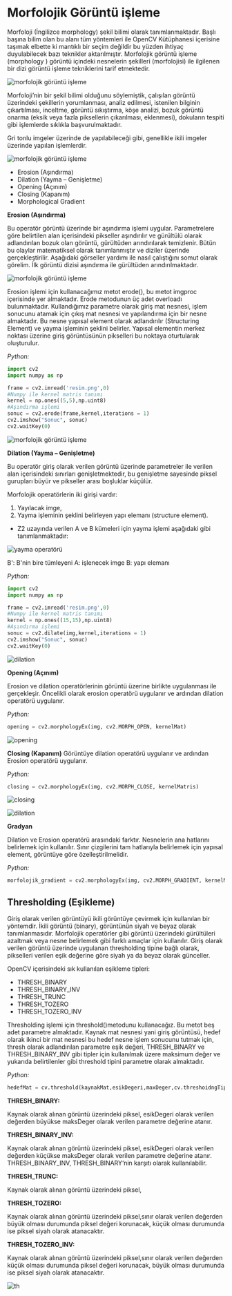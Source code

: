 # Morfolojik Görüntü işleme

Morfoloji (İngilizce morphology) şekil bilimi olarak tanımlanmaktadır. Başlı başına bilim olan bu alanı tüm yöntemleri ile OpenCV Kütüphanesi içerisine taşımak elbette ki mantıklı bir seçim değildir bu yüzden ihtiyaç duyulabilecek bazı teknikler aktarılmıştır. Morfolojik görüntü işleme (morphology ) görüntü içindeki nesnelerin şekilleri (morfolojisi) ile ilgilenen bir dizi görüntü işleme tekniklerini tarif etmektedir.

![morfolojik görüntü işleme](https://miro.medium.com/v2/resize:fit:990/1*x5YxCmfTirD5ME6DBLAvUg.png)

Morfoloji’nin bir şekil bilimi olduğunu söylemiştik, çalışılan görüntü üzerindeki şekillerin yorumlanması, analiz edilmesi, istenilen bilginin çıkartılması, inceltme, görüntü sıkıştırma, köşe analizi, bozuk görüntü onarma (eksik veya fazla piksellerin çıkarılması, eklenmesi), dokuların tespiti gibi işlemlerde sıklıkla başvurulmaktadır.

Gri tonlu imgeler üzerinde de yapılabileceği gibi, genellikle ikili imgeler üzerinde yapılan işlemlerdir.


![morfolojik görüntü işleme](https://miro.medium.com/v2/resize:fit:726/1*k5k3172-W6S8lOs4aOwMjQ.png)

- Erosion (Aşındırma)
- Dilation (Yayma – Genişletme)
- Opening (Açınım)
- Closing (Kapanım)
- Morphological Gradient


**Erosion (Aşındırma)**

Bu operatör görüntü üzerinde bir aşındırma işlemi uygular. Parametrelere göre belirtilen alan içerisindeki pikseller aşındırılır ve gürültülü olarak adlandırılan bozuk olan görüntü, gürültüden arındırılarak temizlenir. Bütün bu olaylar matematiksel olarak tanımlanmıştır ve diziler üzerinde gerçekleştirilir. Aşağıdaki görseller yardımı ile nasıl çalıştığını somut olarak görelim. İlk görüntü dizisi aşındırma ile gürültüden arındırılmaktadır.

![morfolojik görüntü işleme](https://miro.medium.com/v2/resize:fit:960/1*o9KZrfuUwUkf79lPxLbKoA.png)

Erosion işlemi için kullanacağımız metot erode(), bu metot imgproc içerisinde yer almaktadır.  Erode metodunun üç adet overloadı bulunmaktadır. Kullandığımız parametre olarak giriş mat nesnesi, işlem sonucunu atamak için çıkış mat nesnesi ve yapılandırma için bir nesne almaktadır. Bu nesne yapısal element olarak adlandırılır (Structuring Element) ve yayma işleminin şeklini belirler. Yapısal elementin merkez noktası üzerine giriş görüntüsünün pikselleri bu noktaya oturtularak oluşturulur. 

*Python:*
```Python
import cv2
import numpy as np

frame = cv2.imread('resim.png',0)
#Numpy ile kernel matris tanımı
kernel = np.ones((5,5),np.uint8)
#Aşındırma işlemi
sonuc = cv2.erode(frame,kernel,iterations = 1)
cv2.imshow("Sonuc", sonuc)
cv2.waitKey(0)
```

![morfolojik görüntü işleme](https://4.bp.blogspot.com/-yG3ePxI1-JE/Vuc48S4lXGI/AAAAAAAAATk/4Wt3CmxdymkqdwqJJyjSFu4BIGlKAgJNg/s1600/A1ds%25C4%25B1z.png)



**Dilation (Yayma – Genişletme)**

Bu operatör giriş olarak verilen görüntü üzerinde parametreler ile verilen alan içerisindeki sınırları genişletmektedir, bu genişletme sayesinde piksel gurupları büyür ve pikseller arası boşluklar küçülür. 

Morfolojik operatörlerin iki girişi vardır:
1. Yayılacak imge,
2. Yayma işleminin şeklini belirleyen yapı elemanı (structure element).

- Z2 uzayında verilen A ve B kümeleri için yayma işlemi aşağıdaki gibi
tanımlanmaktadır:

![yayma operatörü](https://miro.medium.com/v2/resize:fit:680/1*nzC4JId4M_rVBj3s4zO_1g.png)

B': B'nin bire tümleyeni
A: işlenecek imge 
B: yapı elemanı


*Python:*
```Python
import cv2
import numpy as np

frame = cv2.imread('resim.png',0)
#Numpy ile kernel matris tanımı
kernel = np.ones((15,15),np.uint8)
#Aşındırma işlemi
sonuc = cv2.dilate(img,kernel,iterations = 1)
cv2.imshow("Sonuc", sonuc)
cv2.waitKey(0)
```

![dilation](https://miro.medium.com/v2/resize:fit:1166/1*jVooxf95UaF9TyQ0H3RkOA.png)


**Opening (Açınım)**

Erosion ve dilation operatörlerinin görüntü üzerine birlikte uygulanması ile gerçekleşir.  Öncelikli olarak erosion operatörü uygulanır ve ardından dilation operatörü uygulanır.

*Python:*

```Python
opening = cv2.morphologyEx(img, cv2.MORPH_OPEN, kernelMat)
```

![opening](https://images.slideplayer.biz.tr/33/10376906/slides/slide_45.jpg)


**Closing (Kapanım)**
Görüntüye dilation operatörü uygulanır ve ardından Erosion operatörü uygulanır.

*Python:*
```Python
closing = cv2.morphologyEx(img, cv2.MORPH_CLOSE, kernelMatris)
```

![closing](https://slideplayer.biz.tr/slide/10376906/33/images/48/Kapanım+örnek.jpg)



![dilation](https://docplayer.biz.tr/docs-images/39/19573325/images/2-0.png)



**Gradyan**

Dilation ve Erosion operatörü arasındaki farktır. Nesnelerin ana hatlarını belirlemek için kullanılır. Sınır çizgilerini tam hatlarıyla belirlemek için yapısal element, görüntüye göre özelleştirilmelidir. 


*Python:*
```Python
morfolojik_gradient = cv2.morphologyEx(img, cv2.MORPH_GRADIENT, kernelMatris)
```



## Thresholding (Eşikleme)

Giriş olarak verilen görüntüyü ikili görüntüye çevirmek için kullanılan bir yöntemdir. İkili görüntü (binary), görüntünün siyah ve beyaz olarak tanımlanmasıdır. Morfolojik operatörler gibi görüntü üzerindeki gürültüleri azaltmak veya nesne belirlemek gibi farklı amaçlar için kullanılır. Giriş olarak verilen görüntü üzerinde uygulanan thresholding tipine bağlı olarak, pikselleri verilen eşik değerine göre siyah ya da beyaz olarak günceller.

OpenCV içerisindeki sık kullanılan eşikleme tipleri:

 * THRESH_BINARY
 * THRESH_BINARY_INV
 * THRESH_TRUNC
 * THRESH_TOZERO
 * THRESH_TOZERO_INV


 Thresholding işlemi için threshold()metodunu kullanacağız. Bu metot beş adet parametre almaktadır. 
 Kaynak mat nesnesi yani giriş görüntüsü, hedef olarak ikinci bir mat nesnesi bu hedef nesne işlem sonucunu tutmak için, thresh olarak adlandırılan parametre eşik değeri, THRESH_BINARY ve THRESH_BINARY_INV gibi tipler için kullanılmak üzere maksimum değer ve yukarıda belirtilenler gibi threshold tipini parametre olarak almaktadır.


*Python:*
```Python
hedefMat = cv.threshold(kaynakMat,esikDegeri,maxDeger,cv.threshoidngTipi)
```


**THRESH_BINARY:**

Kaynak olarak alınan görüntü üzerindeki piksel, esikDegeri olarak verilen değerden büyükse maksDeger olarak verilen parametre değerine atanır.

 
**THRESH_BINARY_INV:**

Kaynak olarak alınan görüntü üzerindeki piksel, esikDegeri olarak verilen değerden küçükse maksDeger olarak verilen parametre değerine atanır. THRESH_BINARY_INV, THRESH_BINARY‘nin karşıtı olarak kullanılabilir.


**THRESH_TRUNC:**

Kaynak olarak alınan görüntü üzerindeki piksel,


**THRESH_TOZERO:**

Kaynak olarak alınan görüntü üzerindeki piksel,sınır olarak verilen değerden büyük olması durumunda piksel değeri korunacak, küçük olması durumunda ise piksel siyah olarak atanacaktır.

 
**THRESH_TOZERO_INV:**

Kaynak olarak alınan görüntü üzerindeki piksel,sınır olarak verilen değerden küçük olması durumunda piksel değeri korunacak, büyük olması durumunda ise piksel siyah olarak atanacaktır.




![th](https://media5.datahacker.rs/2019/09/thresholding.jpg)

 